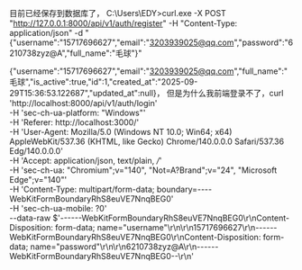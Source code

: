 目前已经保存到数据库了， C:\Users\EDY>curl.exe -X POST "http://127.0.0.1:8000/api/v1/auth/register" -H "Content-Type: application/json" -d "{\"username\":\"15717696627\",\"email\":\"3203939025@qq.com\",\"password\":\"6210738zyz@A\",\"full_name\":\"毛球\"}"




{"username":"15717696627","email":"3203939025@qq.com","full_name":"毛球","is_active":true,"id":1,"created_at":"2025-09-29T15:36:53.122687","updated_at":null}， 但是为什么我前端登录不了，curl 'http://localhost:8000/api/v1/auth/login' \
  -H 'sec-ch-ua-platform: "Windows"' \
  -H 'Referer: http://localhost:3000/' \
  -H 'User-Agent: Mozilla/5.0 (Windows NT 10.0; Win64; x64) AppleWebKit/537.36 (KHTML, like Gecko) Chrome/140.0.0.0 Safari/537.36 Edg/140.0.0.0' \
  -H 'Accept: application/json, text/plain, */*' \
  -H 'sec-ch-ua: "Chromium";v="140", "Not=A?Brand";v="24", "Microsoft Edge";v="140"' \
  -H 'Content-Type: multipart/form-data; boundary=----WebKitFormBoundaryRhS8euVE7NnqBEG0' \
  -H 'sec-ch-ua-mobile: ?0' \
  --data-raw $'------WebKitFormBoundaryRhS8euVE7NnqBEG0\r\nContent-Disposition: form-data; name="username"\r\n\r\n15717696627\r\n------WebKitFormBoundaryRhS8euVE7NnqBEG0\r\nContent-Disposition: form-data; name="password"\r\n\r\n6210738zyz@A\r\n------WebKitFormBoundaryRhS8euVE7NnqBEG0--\r\n'